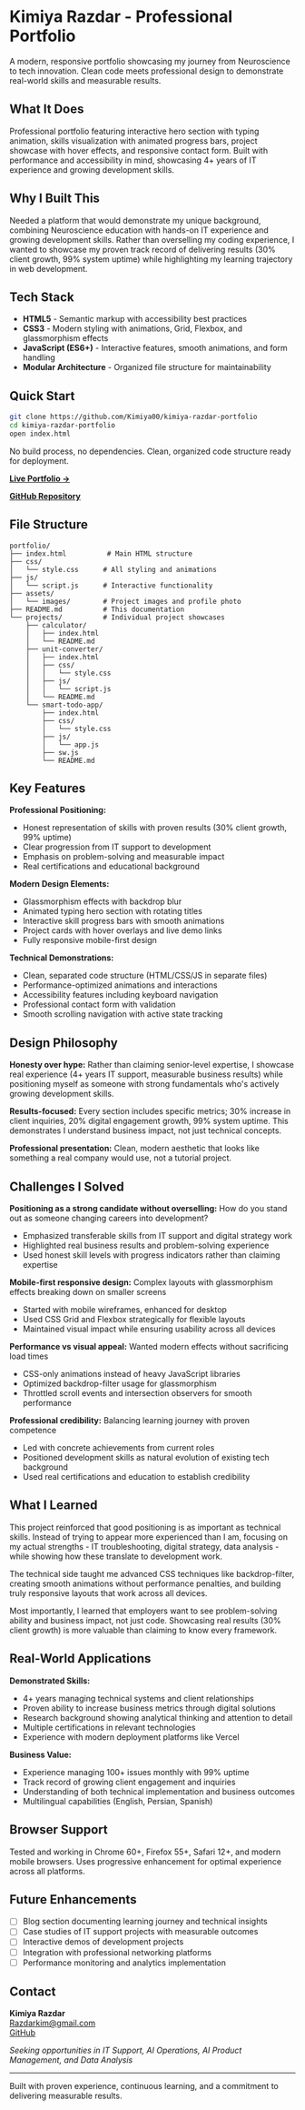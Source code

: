 # Kimiya Razdar - Professional Portfolio

A modern, responsive portfolio showcasing my journey from Neuroscience to tech innovation. Clean code meets professional design to demonstrate real-world skills and measurable results.

## What It Does

Professional portfolio featuring interactive hero section with typing animation, skills visualization with animated progress bars, project showcase with hover effects, and responsive contact form. Built with performance and accessibility in mind, showcasing 4+ years of IT experience and growing development skills.

## Why I Built This

Needed a platform that would demonstrate my unique background, combining Neuroscience education with hands-on IT experience and growing development skills. Rather than overselling my coding experience, I wanted to showcase my proven track record of delivering results (30% client growth, 99% system uptime) while highlighting my learning trajectory in web development.

## Tech Stack

- **HTML5** - Semantic markup with accessibility best practices
- **CSS3** - Modern styling with animations, Grid, Flexbox, and glassmorphism effects
- **JavaScript (ES6+)** - Interactive features, smooth animations, and form handling
- **Modular Architecture** - Organized file structure for maintainability

## Quick Start

```bash
git clone https://github.com/Kimiya00/kimiya-razdar-portfolio
cd kimiya-razdar-portfolio
open index.html
```

No build process, no dependencies. Clean, organized code structure ready for deployment.

**[Live Portfolio →](https://vercel.com/kimiyas-projects-063192c8/real-estate-ai-app)**

**[GitHub Repository](https://kimiya00.github.io/kimiya-razdar-portfolio)**

## File Structure

```
portfolio/
├── index.html          # Main HTML structure
├── css/
│   └── style.css      # All styling and animations
├── js/
│   └── script.js      # Interactive functionality
├── assets/
│   └── images/        # Project images and profile photo
├── README.md          # This documentation
└── projects/          # Individual project showcases
    ├── calculator/
    │   ├── index.html
    │   └── README.md
    ├── unit-converter/
    │   ├── index.html
    │   ├── css/
    │   │   └── style.css
    │   ├── js/
    │   │   └── script.js
    │   └── README.md
    └── smart-todo-app/
        ├── index.html
        ├── css/
        │   └── style.css
        ├── js/
        │   └── app.js
        ├── sw.js
        └── README.md
```

## Key Features

**Professional Positioning:**
- Honest representation of skills with proven results (30% client growth, 99% uptime)
- Clear progression from IT support to development
- Emphasis on problem-solving and measurable impact
- Real certifications and educational background

**Modern Design Elements:**
- Glassmorphism effects with backdrop blur
- Animated typing hero section with rotating titles
- Interactive skill progress bars with smooth animations
- Project cards with hover overlays and live demo links
- Fully responsive mobile-first design

**Technical Demonstrations:**
- Clean, separated code structure (HTML/CSS/JS in separate files)
- Performance-optimized animations and interactions
- Accessibility features including keyboard navigation
- Professional contact form with validation
- Smooth scrolling navigation with active state tracking

## Design Philosophy

**Honesty over hype:** Rather than claiming senior-level expertise, I showcase real experience (4+ years IT support, measurable business results) while positioning myself as someone with strong fundamentals who's actively growing development skills.

**Results-focused:** Every section includes specific metrics; 30% increase in client inquiries, 20% digital engagement growth, 99% system uptime. This demonstrates I understand business impact, not just technical concepts.

**Professional presentation:** Clean, modern aesthetic that looks like something a real company would use, not a tutorial project.

## Challenges I Solved

**Positioning as a strong candidate without overselling:** How do you stand out as someone changing careers into development?
- Emphasized transferable skills from IT support and digital strategy work
- Highlighted real business results and problem-solving experience
- Used honest skill levels with progress indicators rather than claiming expertise

**Mobile-first responsive design:** Complex layouts with glassmorphism effects breaking down on smaller screens
- Started with mobile wireframes, enhanced for desktop
- Used CSS Grid and Flexbox strategically for flexible layouts
- Maintained visual impact while ensuring usability across all devices

**Performance vs visual appeal:** Wanted modern effects without sacrificing load times
- CSS-only animations instead of heavy JavaScript libraries
- Optimized backdrop-filter usage for glassmorphism
- Throttled scroll events and intersection observers for smooth performance

**Professional credibility:** Balancing learning journey with proven competence
- Led with concrete achievements from current roles
- Positioned development skills as natural evolution of existing tech background
- Used real certifications and education to establish credibility

## What I Learned

This project reinforced that good positioning is as important as technical skills. Instead of trying to appear more experienced than I am, focusing on my actual strengths - IT troubleshooting, digital strategy, data analysis - while showing how these translate to development work.

The technical side taught me advanced CSS techniques like backdrop-filter, creating smooth animations without performance penalties, and building truly responsive layouts that work across all devices.

Most importantly, I learned that employers want to see problem-solving ability and business impact, not just code. Showcasing real results (30% client growth) is more valuable than claiming to know every framework.

## Real-World Applications

**Demonstrated Skills:**
- 4+ years managing technical systems and client relationships
- Proven ability to increase business metrics through digital solutions
- Research background showing analytical thinking and attention to detail
- Multiple certifications in relevant technologies
- Experience with modern deployment platforms like Vercel

**Business Value:**
- Experience managing 100+ issues monthly with 99% uptime
- Track record of growing client engagement and inquiries
- Understanding of both technical implementation and business outcomes
- Multilingual capabilities (English, Persian, Spanish)

## Browser Support

Tested and working in Chrome 60+, Firefox 55+, Safari 12+, and modern mobile browsers. Uses progressive enhancement for optimal experience across all platforms.

## Future Enhancements

- [ ] Blog section documenting learning journey and technical insights
- [ ] Case studies of IT support projects with measurable outcomes  
- [ ] Interactive demos of development projects
- [ ] Integration with professional networking platforms
- [ ] Performance monitoring and analytics implementation

## Contact

**Kimiya Razdar**  
Razdarkim@gmail.com    
[GitHub](https://github.com/Kimiya00)  

*Seeking opportunities in IT Support, AI Operations, AI Product Management, and Data Analysis*

---

Built with proven experience, continuous learning, and a commitment to delivering measurable results.